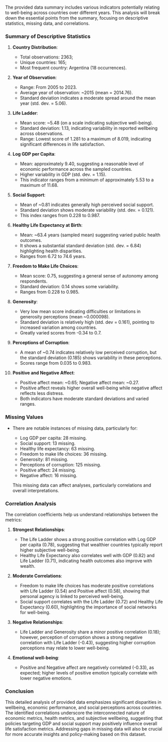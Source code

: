 The provided data summary includes various indicators potentially relating to well-being across countries over different years. This analysis will break down the essential points from the summary, focusing on descriptive statistics, missing data, and correlations.

### Summary of Descriptive Statistics

1. **Country Distribution**:
   - Total observations: 2363;
   - Unique countries: 165;
   - Most frequent country: Argentina (18 occurrences).

2. **Year of Observation**:
   - Range: From 2005 to 2023.
   - Average year of observation: ~2015 (mean = 2014.76).
   - Standard deviation indicates a moderate spread around the mean year (std. dev. = 5.06).

3. **Life Ladder**:
   - Mean score: ~5.48 (on a scale indicating subjective well-being).
   - Standard deviation: 1.13, indicating variability in reported wellbeing across observations.
   - Range: Lowest score of 1.281 to a maximum of 8.019, indicating significant differences in life satisfaction.

4. **Log GDP per Capita**:
   - Mean: approximately 9.40, suggesting a reasonable level of economic performance across the sampled countries.
   - Higher variability in GDP (std. dev. = 1.15).
   - This indicator ranges from a minimum of approximately 5.53 to a maximum of 11.68.

5. **Social Support**:
   - Mean of ~0.81 indicates generally high perceived social support.
   - Standard deviation shows moderate variability (std. dev. = 0.121).
   - This index ranges from 0.228 to 0.987.

6. **Healthy Life Expectancy at Birth**: 
   - Mean: ~63.4 years (sampled mean) suggesting varied public health outcomes.
   - It shows a substantial standard deviation (std. dev. = 6.84) highlighting health disparities.
   - Ranges from 6.72 to 74.6 years.

7. **Freedom to Make Life Choices**:
   - Mean score: 0.75, suggesting a general sense of autonomy among respondents.
   - Standard deviation: 0.14 shows some variability.
   - Ranges from 0.228 to 0.985.

8. **Generosity**:
   - Very low mean score indicating difficulties or limitations in generosity perceptions (mean ~0.000098).
   - Standard deviation is relatively high (std. dev = 0.161), pointing to increased variation among countries.
   - Greatly varied scores from -0.34 to 0.7.

9. **Perceptions of Corruption**:
   - A mean of ~0.74 indicates relatively low perceived corruption, but the standard deviation (0.185) shows variability in these perceptions.
   - Scores range from 0.035 to 0.983.

10. **Positive and Negative Affect**:
    - Positive affect mean: ~0.65; Negative affect mean: ~0.27.
    - Positive affect reveals higher overall well-being while negative affect reflects less distress.
    - Both indicators have moderate standard deviations and varied ranges.

### Missing Values
- There are notable instances of missing data, particularly for:
  - Log GDP per capita: 28 missing.
  - Social support: 13 missing.
  - Healthy life expectancy: 63 missing.
  - Freedom to make life choices: 36 missing.
  - Generosity: 81 missing.
  - Perceptions of corruption: 125 missing.
  - Positive affect: 24 missing.
  - Negative affect: 16 missing.
  
  This missing data can affect analyses, particularly correlations and overall interpretations.

### Correlation Analysis
The correlation coefficients help us understand relationships between the metrics:

1. **Strongest Relationships**:
    - The Life Ladder shows a strong positive correlation with Log GDP per capita (0.78), suggesting that wealthier countries typically report higher subjective well-being.
    - Healthy Life Expectancy also correlates well with GDP (0.82) and Life Ladder (0.71), indicating health outcomes also improve with wealth.

2. **Moderate Correlations**:
    - Freedom to make life choices has moderate positive correlations with Life Ladder (0.54) and Positive affect (0.58), showing that personal agency is linked to perceived well-being.
    - Social support correlates with the Life Ladder (0.72) and Healthy Life Expectancy (0.60), highlighting the importance of social networks for well-being.

3. **Negative Relationships**:
    - Life Ladder and Generosity share a minor positive correlation (0.18); however, perception of corruption shows a strong negative correlation with Life Ladder (-0.43), suggesting higher corruption perceptions may relate to lower well-being.

4. **Emotional well-being**:
    - Positive and Negative affect are negatively correlated (-0.33), as expected; higher levels of positive emotion typically correlate with lower negative emotions.

### Conclusion
This detailed analysis of provided data emphasizes significant disparities in wellbeing, economic performance, and social perceptions across countries. The identified correlations underscore the interconnected nature of economic metrics, health metrics, and subjective wellbeing, suggesting that policies targeting GDP and social support may positively influence overall life satisfaction metrics. Addressing gaps in missing data will also be crucial for more accurate insights and policy-making based on this dataset.
